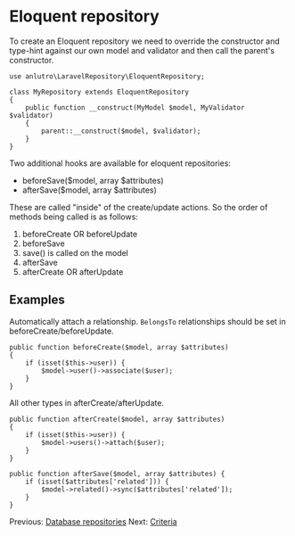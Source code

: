 # Eloquent repository

To create an Eloquent repository we need to override the constructor and type-hint against our own model and validator and then call the parent's constructor.

	use anlutro\LaravelRepository\EloquentRepository;
	
	class MyRepository extends EloquentRepository
	{
		public function __construct(MyModel $model, MyValidator $validator)
		{
			parent::__construct($model, $validator);
		}
	}

Two additional hooks are available for eloquent repositories:

- beforeSave($model, array $attributes)
- afterSave($model, array $attributes)

These are called "inside" of the create/update actions. So the order of methods being called is as follows:

1. beforeCreate OR beforeUpdate
2. beforeSave
3. save() is called on the model
4. afterSave
5. afterCreate OR afterUpdate

## Examples

Automatically attach a relationship. `BelongsTo` relationships should be set in beforeCreate/beforeUpdate.

	public function beforeCreate($model, array $attributes)
	{
		if (isset($this->user)) {
			$model->user()->associate($user);
		}
	}

All other types in afterCreate/afterUpdate.

	public function afterCreate($model, array $attributes)
	{
		if (isset($this->user)) {
			$model->users()->attach($user);
		}
	}

	public function afterSave($model, array $attributes) {
		if (isset($attributes['related'])) {
			$model->related()->sync($attributes['related']);
		}
	}

Previous: [Database repositories](2-database.md)
Next: [Criteria](4-criteria.md)
